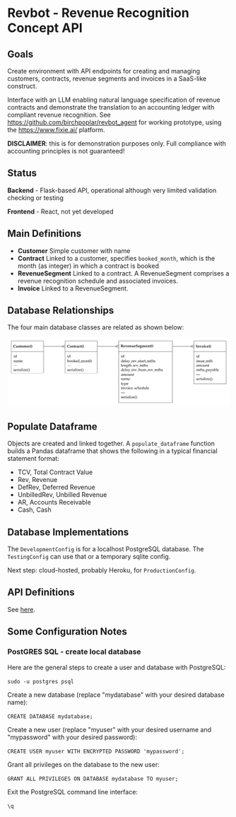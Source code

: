 # Revbot - Revenue Recognition Concept API

## Goals

Create environment with API endpoints for creating and managing customers, contracts, revenue segments and invoices in a SaaS-like construct.

Interface with an LLM enabling natural language specification of revenue contracts and demonstrate the translation to an accounting ledger with compliant revenue recognition. See https://github.com/birchpoplar/revbot_agent for working prototype, using the https://www.fixie.ai/ platform.

**DISCLAIMER**: this is for demonstration purposes only. Full compliance with accounting principles is not guaranteed!

## Status

**Backend** - Flask-based API, operational although very limited validation checking or testing

**Frontend** - React, not yet developed

## Main Definitions

- **Customer** Simple customer with name
- **Contract** Linked to a customer, specifies `booked_month`, which is the month (as integer) in which a contract is booked
- **RevenueSegment** Linked to a contract. A RevenueSegment comprises a revenue recognition schedule and associated invoices.
- **Invoice** Linked to a RevenueSegment.

## Database Relationships

The four main database classes are related as shown below:

![database structure](docs/images/db_structure/revbot_db.png)

## Populate Dataframe

Objects are created and linked together. A `populate_dataframe` function builds a Pandas dataframe that shows the following in a typical financial statement format:
- TCV, Total Contract Value
- Rev, Revenue
- DefRev, Deferred Revenue
- UnbilledRev, Unbilled Revenue
- AR, Accounts Receivable
- Cash, Cash

## Database Implementations

The `DevelopmentConfig` is for a localhost PostgreSQL database. The `TestingConfig` can use that or a temporary sqlite config.

Next step: cloud-hosted, probably Heroku, for `ProductionConfig`.

## API Definitions

See [here](docs/api.md).

## Some Configuration Notes

### PostGRES SQL - create local database

Here are the general steps to create a user and database with PostgreSQL:

`sudo -u postgres psql`

Create a new database (replace "mydatabase" with your desired database name):

`CREATE DATABASE mydatabase;`

Create a new user (replace "myuser" with your desired username and "mypassword" with your desired password):

`CREATE USER myuser WITH ENCRYPTED PASSWORD 'mypassword';`

Grant all privileges on the database to the new user:

`GRANT ALL PRIVILEGES ON DATABASE mydatabase TO myuser;`

Exit the PostgreSQL command line interface:

`\q`
